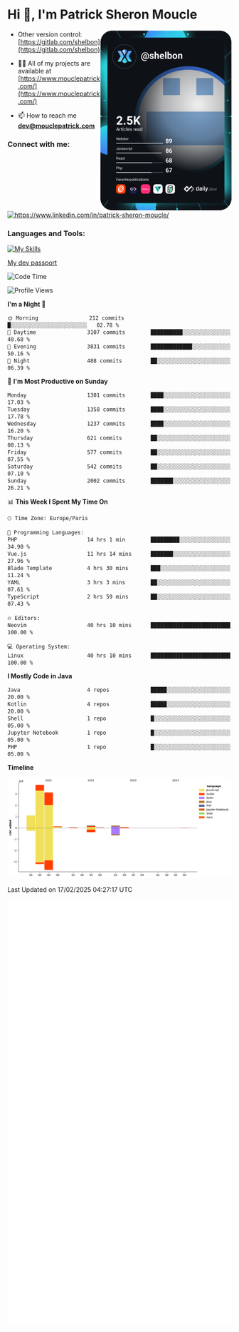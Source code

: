  
  <div align="left">
  <h1 align="left"> Hi 👋, I'm Patrick Sheron Moucle</h1>
<a     href="https://app.daily.dev/shelbon"><img src="https://github.com/shelbon/shelbon/blob/main/devcard.svg"  width="295" align="right" alt="shelbon's Dev Card"/></a>

- Other version control: [https://gitlab.com/shelbon](https://gitlab.com/shelbon)
- 👨‍💻 All of my projects are available at [https://www.mouclepatrick.com/](https://www.mouclepatrick.com/)

- 📫 How to reach me **dev@mouclepatrick.com**

<h3 align="left">Connect with me:</h3>
<p align="left">
<a href="https://linkedin.com/in/https://www.linkedin.com/in/patrick-sheron-moucle/" target="blank"  ><img align="center" src="https://raw.githubusercontent.com/rahuldkjain/github-profile-readme-generator/master/src/images/icons/Social/linked-in-alt.svg" alt="https://www.linkedin.com/in/patrick-sheron-moucle/" height="30" width="40" /></a>
</p>

<h3 align="left">Languages and Tools:</h3>
 
 [![My Skills](https://skillicons.dev/icons?i=kotlin,java,svelte,vue,spring,laravel,nuxt,htmx,go,php,elixir,graphql,css,html,tailwind,idea,vscode,redis,git,gitlab&perline=6&theme=light)](https://skillicons.dev)

[My dev passport](https://passeport.dev/p/e96cf336-11d7-4edd-916d-11af626333a8)
<!--START_SECTION:waka-->
![Code Time](http://img.shields.io/badge/Code%20Time-5%2C213%20hrs%2046%20mins-blue)

![Profile Views](http://img.shields.io/badge/Profile%20Views-0-blue)

**I'm a Night 🦉** 

```text
🌞 Morning                212 commits         █░░░░░░░░░░░░░░░░░░░░░░░░   02.78 % 
🌆 Daytime                3107 commits        ██████████░░░░░░░░░░░░░░░   40.68 % 
🌃 Evening                3831 commits        █████████████░░░░░░░░░░░░   50.16 % 
🌙 Night                  488 commits         ██░░░░░░░░░░░░░░░░░░░░░░░   06.39 % 
```
📅 **I'm Most Productive on Sunday** 

```text
Monday                   1301 commits        ████░░░░░░░░░░░░░░░░░░░░░   17.03 % 
Tuesday                  1358 commits        ████░░░░░░░░░░░░░░░░░░░░░   17.78 % 
Wednesday                1237 commits        ████░░░░░░░░░░░░░░░░░░░░░   16.20 % 
Thursday                 621 commits         ██░░░░░░░░░░░░░░░░░░░░░░░   08.13 % 
Friday                   577 commits         ██░░░░░░░░░░░░░░░░░░░░░░░   07.55 % 
Saturday                 542 commits         ██░░░░░░░░░░░░░░░░░░░░░░░   07.10 % 
Sunday                   2002 commits        ███████░░░░░░░░░░░░░░░░░░   26.21 % 
```


📊 **This Week I Spent My Time On** 

```text
🕑︎ Time Zone: Europe/Paris

💬 Programming Languages: 
PHP                      14 hrs 1 min        █████████░░░░░░░░░░░░░░░░   34.90 % 
Vue.js                   11 hrs 14 mins      ███████░░░░░░░░░░░░░░░░░░   27.96 % 
Blade Template           4 hrs 30 mins       ███░░░░░░░░░░░░░░░░░░░░░░   11.24 % 
YAML                     3 hrs 3 mins        ██░░░░░░░░░░░░░░░░░░░░░░░   07.61 % 
TypeScript               2 hrs 59 mins       ██░░░░░░░░░░░░░░░░░░░░░░░   07.43 % 

🔥 Editors: 
Neovim                   40 hrs 10 mins      █████████████████████████   100.00 % 

💻 Operating System: 
Linux                    40 hrs 10 mins      █████████████████████████   100.00 % 
```

**I Mostly Code in Java** 

```text
Java                     4 repos             █████░░░░░░░░░░░░░░░░░░░░   20.00 % 
Kotlin                   4 repos             █████░░░░░░░░░░░░░░░░░░░░   20.00 % 
Shell                    1 repo              █░░░░░░░░░░░░░░░░░░░░░░░░   05.00 % 
Jupyter Notebook         1 repo              █░░░░░░░░░░░░░░░░░░░░░░░░   05.00 % 
PHP                      1 repo              █░░░░░░░░░░░░░░░░░░░░░░░░   05.00 % 
```



**Timeline**

![Lines of Code chart](https://raw.githubusercontent.com/shelbon/shelbon/main/assets/bar_graph.png)


 Last Updated on 17/02/2025 04:27:17 UTC
<!--END_SECTION:waka--> 
![Metrics](https://github.com/shelbon/shelbon/blob/main/github-metrics.svg)
